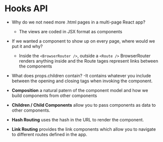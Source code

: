 # Hooks API

- Why do we not need more .html pages in a multi-page React app?
  - The views are coded in JSX format as components
- If we wanted a component to show up on every page, where would we put it and why?
  - Inside the `<BrowserRouter />`, outside a `<Route />` BrowserRouter renders anything inside and the Route tages represent links between the components

- What does props.children contain?
  -It contains whatever you include between the opening and closing tags when invoking the component.

- **Composition** a natural patern of the component model and how we build components from other components
- **Children / Child Components** allow you to pass components as data to other components.
- **Hash Routing** uses the hash in the URL to render the component.
- **Link Routing** provides the link components which allow you to navigate to different routes defined in the app.

